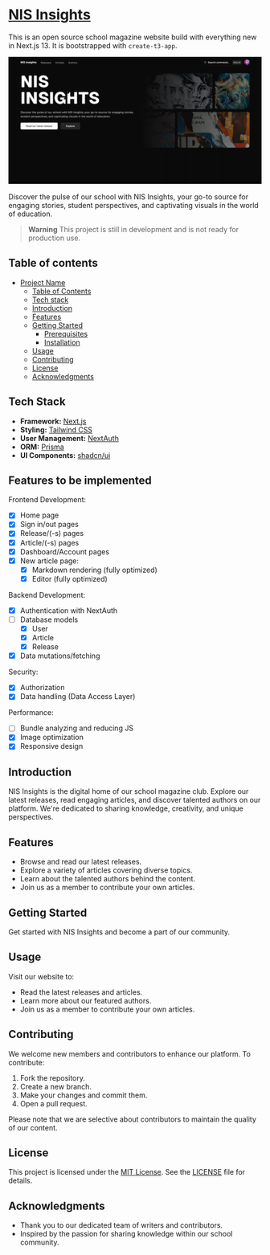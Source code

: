 # [NIS Insights](https://nis-insights.vercel.app)

This is an open source school magazine website build with everything new in Next.js 13. It is bootstrapped with `create-t3-app`.

[![NIS Insights](./public/og.png)](https://nis-insights.vercel.app/)

Discover the pulse of our school with NIS Insights, your go-to source for engaging stories, student perspectives, and captivating visuals in the world of education.

> **Warning**
> This project is still in development and is not ready for production use.

## Table of contents

- [Project Name](#project-name)
  - [Table of Contents](#table-of-contents)
  - [Tech stack](#tech-stack)
  - [Introduction](#introduction)
  - [Features](#features)
  - [Getting Started](#getting-started)
    - [Prerequisites](#prerequisites)
    - [Installation](#installation)
  - [Usage](#usage)
  - [Contributing](#contributing)
  - [License](#license)
  - [Acknowledgments](#acknowledgments)

## Tech Stack

- **Framework:** [Next.js](https://nextjs.org)
- **Styling:** [Tailwind CSS](https://tailwindcss.com)
- **User Management:** [NextAuth](https://next-auth.js.org)
- **ORM:** [Prisma](https://www.prisma.io/)
- **UI Components:** [shadcn/ui](https://ui.shadcn.com)
<!-- - **File Uploads:** [uploadthing](https://uploadthing.com) -->

## Features to be implemented

Frontend Development:

- [x] Home page
- [x] Sign in/out pages
- [x] Release/(-s) pages
- [x] Article/(-s) pages
- [x] Dashboard/Account pages
- [x] New article page:
  - [x] Markdown rendering (fully optimized)
  - [x] Editor (fully optimized)

Backend Development:

- [x] Authentication with NextAuth
- [ ] Database models
  - [x] User
  - [x] Article
  - [x] Release
- [x] Data mutations/fetching

Security:

- [x] Authorization
- [x] Data handling (Data Access Layer)

Performance:

- [ ] Bundle analyzing and reducing JS
- [x] Image optimization
- [x] Responsive design

## Introduction

NIS Insights is the digital home of our school magazine club. Explore our latest releases, read engaging articles, and discover talented authors on our platform. We're dedicated to sharing knowledge, creativity, and unique perspectives.

## Features

- Browse and read our latest releases.
- Explore a variety of articles covering diverse topics.
- Learn about the talented authors behind the content.
- Join us as a member to contribute your own articles.

## Getting Started

Get started with NIS Insights and become a part of our community.

## Usage

Visit our website to:

- Read the latest releases and articles.
- Learn more about our featured authors.
- Join us as a member to contribute your own articles.

## Contributing

We welcome new members and contributors to enhance our platform. To contribute:

1. Fork the repository.
2. Create a new branch.
3. Make your changes and commit them.
4. Open a pull request.

Please note that we are selective about contributors to maintain the quality of our content.

## License

This project is licensed under the [MIT License](LICENSE). See the [LICENSE](LICENSE) file for details.

## Acknowledgments

- Thank you to our dedicated team of writers and contributors.
- Inspired by the passion for sharing knowledge within our school community.

